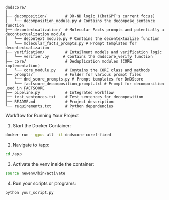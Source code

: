 ```
dndscore/
│
├── decomposition/        # DR-ND logic (ChatGPT's current focus)
│   └── decomposition_module.py # Contains the decompose_sentence function
├── decontextualization/  # Molecular Facts prompts and potentially a decontextualization module
│   └── decontext_module.py # Contains the decontextualize function
│   └── molecular_facts_prompts.py # Prompt templates for decontextualization
├── verification/         # Entailment models and verification logic
│   └── verifier.py      # Contains the dndscore_verify function
├── core/                 # Deduplication modules (CORE implementation)
│   └── core_module.py    # Contains the CORE class and methods
├── prompts/              # Folder for various prompt files
│   └── dnd_score_prompts.py # Prompt templates for DnDScore
│   └── factscore_decomposition_prompt.txt # Prompt for decomposition used in FACTSCORE
├── pipeline.py           # Integrated workflow
├── test_sentences.txt    # Test sentences for decomposition
├── README.md             # Project description
└── requirements.txt      # Python dependencies
```


Workflow for Running Your Project
1. Start the Docker Container:

```bash
docker run --gpus all -it dndscore-coref-fixed
```

2. Navigate to /app:

```bash
cd /app
```

3. Activate the venv inside the container:

```bash
source newenv/bin/activate
```

4. Run your scripts or programs:

```bash
python your_script.py
```
